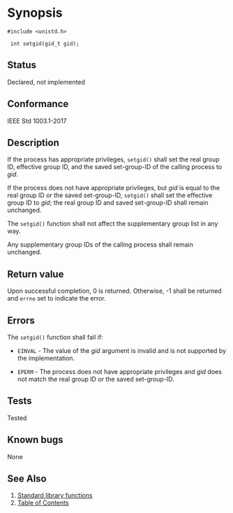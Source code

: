 # Synopsis 
`#include <unistd.h>`

` int setgid(gid_t gid);`


## Status
Declared, not implemented
## Conformance
IEEE Std 1003.1-2017
## Description


If the process has appropriate privileges, `setgid()` shall set the real group ID, effective group ID, and the saved
set-group-ID of the calling process to _gid_.

If the process does not have appropriate privileges, but _gid_ is equal to the real group ID or the saved set-group-ID,
`setgid()` shall set the effective group ID to _gid_; the real group ID and saved set-group-ID shall remain
unchanged.

The `setgid()` function shall not affect the supplementary group list in any way.

Any supplementary group IDs of the calling process shall remain unchanged.


## Return value


Upon successful completion, 0 is returned. Otherwise, -1 shall be returned and `errno` set to indicate the error.


## Errors


The `setgid()` function shall fail if:


 * `EINVAL` - The value of the _gid_ argument is invalid and is not supported by the implementation.

 * `EPERM` - The process does not have appropriate privileges and _gid_ does not match the real group ID or the saved
set-group-ID.





## Tests

Tested

## Known bugs

None

## See Also 
1. [Standard library functions](../README.md)
2. [Table of Contents](../../../README.md)
